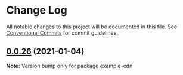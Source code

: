 # Change Log

All notable changes to this project will be documented in this file.
See [Conventional Commits](https://conventionalcommits.org) for commit guidelines.

## [0.0.26](https://github.com/gr4vy/embed/compare/v0.0.25...v0.0.26) (2021-01-04)

**Note:** Version bump only for package example-cdn
